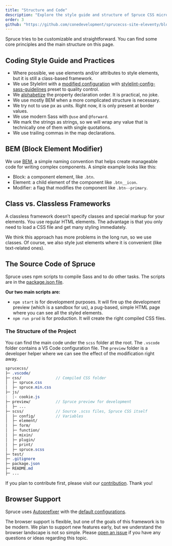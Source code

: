 ```yaml
---
title: "Structure and Code"
description: "Explore the style guide and structure of Spruce CSS micro-framework. You can find some core principles and the main structure on this page."
order: 3
github: "https://github.com/conedevelopment/sprucecss-site-eleventy/blob/main/src/docs/getting-started/structure-and-code.mdx"
---
```


<p class="lead">Spruce tries to be customizable and straightforward. You can find some core principles and the main structure on this page.</p>

## Coding Style Guide and Practices

- Where possible, we use elements and/or attributes to style elements, but it is still a class-based framework.
- We use Stylelint with a [modified configuration](https://github.com/conedevelopment/sprucecss/blob/main/.stylelintrc.json) with [stylelint-config-sass-guidelines](https://www.npmjs.com/package/stylelint-config-sass-guidelines) preset to quality control.
- We [alphabetize](https://jerrylowm.medium.com/alphabetize-your-css-properties-for-crying-out-loud-780eb1852153) the property declaration order. It is practical, no joke.
- We use mostly BEM when a more complicated structure is necessary.
- We try not to use px as units. Right now, it is only present at border values.
- We use modern Sass with `@use` and `@forward`.
- We mark the strings as strings, so we will wrap any value that is technically one of them with single quotations.
- We use trailing commas in the map declarations.

## BEM (Block Element Modifier)

We use [BEM](https://getbem.com/naming/), a simple naming convention that helps create manageable code for writing complex components. A simple example looks like this:

- Block: a component element, like `.btn`.
- Element: a child element of the component like `.btn__icon`.
- Modifier: a flag that modifies the component like `.btn--primary`.

## Class vs. Classless Frameworks

A classless framework doesn’t specify classes and special markup for your elements. You use regular HTML elements. The advantage is that you only need to load a CSS file and get many styling immediately.

We think this approach has more problems in the long run, so we use classes. Of course, we also style just elements where it is convenient (like text-related ones).

## The Source Code of Spruce

Spruce uses npm scripts to compile Sass and to do other tasks. The scripts are in the [package.json file](https://github.com/conedevelopment/sprucecss/blob/main/package.json).

**Our two main scripts are:**

- `npm start` is for development purposes. It will fire up the development preview (which is a sandbox for us), a pug-based, simple HTML page where you can see all the styled elements.
- `npm run prod` is for production. It will create the right compiled CSS files.

### The Structure of the Project

You can find the main code under the `scss` folder at the root. The `.vscode` folder contains a VS Code configuration file. The `preview` folder is a developer helper where we can see the effect of the modification right away.

```scss
sprucecss/
├─ .vscode/
├─ css/               // Compiled CSS folder
│  ├─ spruce.css
│  ├─ spruce.min.css
├─ js/
|  |- cookie.js
├─ preview/           // Spruce preview for development
│  ├─ ...
├─ scss/              // Source .scss files, Spruce CSS itself
│  ├─ config/         // Variables
│  ├─ element/
│  ├─ form/
│  ├─ function/
│  ├─ mixin/
│  ├─ plugin/
│  ├─ print/
│  ├─ spruce.scss
├─ test/
├─ .gitignore
├─ package.json
├─ README.md
├─ ...
```

If you plan to contribute first, please visit our [contribution](/docs/getting-started/contribution/). Thank you!

## Browser Support

Spruce uses [Autoprefixer](https://github.com/postcss/autoprefixer) with the [default configurations](https://github.com/browserslist/browserslist#best-practices).

The browser support is flexible, but one of the goals of this framework is to be modern. We plan to support new features early, but we understand the browser landscape is not so simple. Please [open an issue](https://github.com/conedevelopment/sprucecss/issues/new) if you have any questions or ideas regarding this topic.
